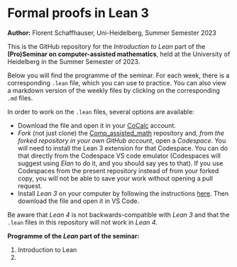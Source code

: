 
# **Formal proofs in Lean 3**

**Author:** Florent Schaffhauser, Uni-Heidelberg, Summer Semester 2023

This is the GitHub repository for the *Introduction to Lean* part of the **(Pro)Seminar on computer-assisted mathematics**, held at the University of Heidelberg in the Summer Semester of 2023.

Below you will find the programme of the seminar. For each week, there is a corresponding `.lean` file, which you can use to practice. You can also view a markdown version of the weekly files by clicking on the corresponding `.md` files.

In order to work on the `.lean` files, several options are available:

* Download the file and open it in your [CoCalc](https://cocalc.com) account.
* *Fork* (not just clone) the [Comp_assisted_math](https://github.com/matematiflo/Comp_assisted_math) repository and, *from the forked repository in your own GitHub account*, open a *Codespace*. You will need to install the Lean 3 extension for that Codespace. You can do that directly from the Codespace VS code emulator (Codespaces will suggest using *Elan* to do it, and you should say yes to that). If you use Codespaces from the present repository instead of from your forked copy, you will not be able to save your work without opening a pull request.
* Install *Lean 3* on your computer by following the instructions [here](https://leanprover-community.github.io/get_started.html). Then download the file and open it in VS Code.

Be aware that *Lean 4* is not backwards-compatible with *Lean 3* and that the `.lean` files in this repository will not work in *Lean 4*.

**Programme of the *Lean* part of the seminar:**

1. Introduction to Lean
1.
